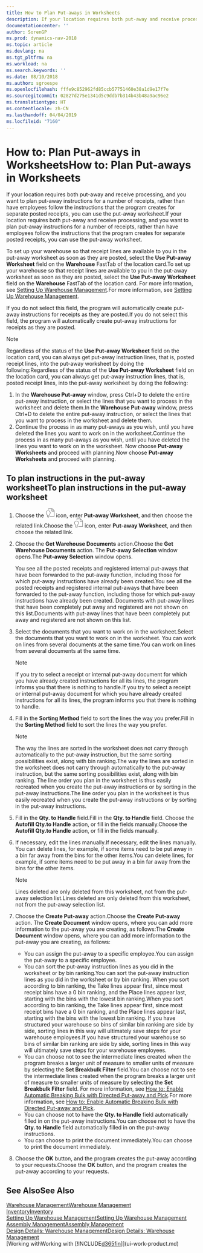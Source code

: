 ```yaml
---
title: How to Plan Put-aways in Worksheets
description: If your location requires both put-away and receive processing, and you want to plan put-away instructions for a number of receipts, rather than have employees follow the instructions that the program creates for separate posted receipts, you can use the put-away worksheet.
documentationcenter: ''
author: SorenGP
ms.prod: dynamics-nav-2018
ms.topic: article
ms.devlang: na
ms.tgt_pltfrm: na
ms.workload: na
ms.search.keywords: ''
ms.date: 08/10/2018
ms.author: sgroespe
ms.openlocfilehash: fffe9c852962fd85ccb57751460e38a1d9e17f7e
ms.sourcegitcommit: 02827d275e1341d5c9ddb7b314b43b48a9ac96e2
ms.translationtype: HT
ms.contentlocale: zh-CN
ms.lasthandoff: 04/04/2019
ms.locfileid: "7160"
---
```

# <a name="how-to-plan-put-aways-in-worksheets"></a><span data-ttu-id="5cdd0-103">How to: Plan Put-aways in Worksheets</span><span class="sxs-lookup"><span data-stu-id="5cdd0-103">How to: Plan Put-aways in Worksheets</span></span>
<span data-ttu-id="5cdd0-104">If your location requires both put-away and receive processing, and you want to plan put-away instructions for a number of receipts, rather than have employees follow the instructions that the program creates for separate posted receipts, you can use the put-away worksheet.</span><span class="sxs-lookup"><span data-stu-id="5cdd0-104">If your location requires both put-away and receive processing, and you want to plan put-away instructions for a number of receipts, rather than have employees follow the instructions that the program creates for separate posted receipts, you can use the put-away worksheet.</span></span>  

<span data-ttu-id="5cdd0-105">To set up your warehouse so that receipt lines are available to you in the put-away worksheet as soon as they are posted, select the **Use Put-away Worksheet** field on the **Warehouse** FastTab of the location card.</span><span class="sxs-lookup"><span data-stu-id="5cdd0-105">To set up your warehouse so that receipt lines are available to you in the put-away worksheet as soon as they are posted, select the **Use Put-away Worksheet** field on the **Warehouse** FastTab of the location card.</span></span> <span data-ttu-id="5cdd0-106">For more information, see [Setting Up Warehouse Management](warehouse-setup-warehouse.md).</span><span class="sxs-lookup"><span data-stu-id="5cdd0-106">For more information, see [Setting Up Warehouse Management](warehouse-setup-warehouse.md).</span></span>  

<span data-ttu-id="5cdd0-107">If you do not select this field, the program will automatically create put-away instructions for receipts as they are posted.</span><span class="sxs-lookup"><span data-stu-id="5cdd0-107">If you do not select this field, the program will automatically create put-away instructions for receipts as they are posted.</span></span>  

> [!NOTE]
>  <span data-ttu-id="5cdd0-108">Regardless of the status of the **Use Put-away Worksheet** field on the location card, you can always get put-away instruction lines, that is, posted receipt lines, into the put-away worksheet by doing the following:</span><span class="sxs-lookup"><span data-stu-id="5cdd0-108">Regardless of the status of the **Use Put-away Worksheet** field on the location card, you can always get put-away instruction lines, that is, posted receipt lines, into the put-away worksheet by doing the following:</span></span>  
>
> 1. <span data-ttu-id="5cdd0-109">In the **Warehouse Put-away** window, press Ctrl+D to delete the entire put-away instruction, or select the lines that you want to process in the worksheet and delete them.</span><span class="sxs-lookup"><span data-stu-id="5cdd0-109">In the **Warehouse Put-away** window, press Ctrl+D to delete the entire put-away instruction, or select the lines that you want to process in the worksheet and delete them.</span></span>  
> 2.  <span data-ttu-id="5cdd0-110">Continue the process in as many put-aways as you wish, until you have deleted the lines you want to work on in the worksheet.</span><span class="sxs-lookup"><span data-stu-id="5cdd0-110">Continue the process in as many put-aways as you wish, until you have deleted the lines you want to work on in the worksheet.</span></span> <span data-ttu-id="5cdd0-111">Now choose **Put-away Worksheets** and proceed with planning.</span><span class="sxs-lookup"><span data-stu-id="5cdd0-111">Now choose **Put-away Worksheets** and proceed with planning.</span></span>  

## <a name="to-plan-instructions-in-the-put-away-worksheet"></a><span data-ttu-id="5cdd0-112">To plan instructions in the put-away worksheet</span><span class="sxs-lookup"><span data-stu-id="5cdd0-112">To plan instructions in the put-away worksheet</span></span>  
1. <span data-ttu-id="5cdd0-113">Choose the ![Search for Page or Report](media/ui-search/search_small.png "Search for Page or Report icon") icon, enter **Put-away Worksheet**, and then choose the related link.</span><span class="sxs-lookup"><span data-stu-id="5cdd0-113">Choose the ![Search for Page or Report](media/ui-search/search_small.png "Search for Page or Report icon") icon, enter **Put-away Worksheet**, and then choose the related link.</span></span>  
2. <span data-ttu-id="5cdd0-114">Choose the **Get Warehouse Documents** action.</span><span class="sxs-lookup"><span data-stu-id="5cdd0-114">Choose the **Get Warehouse Documents** action.</span></span> <span data-ttu-id="5cdd0-115">The **Put-away Selection** window opens.</span><span class="sxs-lookup"><span data-stu-id="5cdd0-115">The **Put-away Selection** window opens.</span></span>  

   <span data-ttu-id="5cdd0-116">You see all the posted receipts and registered internal put-aways that have been forwarded to the put-away function, including those for which put-away instructions have already been created.</span><span class="sxs-lookup"><span data-stu-id="5cdd0-116">You see all the posted receipts and registered internal put-aways that have been forwarded to the put-away function, including those for which put-away instructions have already been created.</span></span> <span data-ttu-id="5cdd0-117">Documents with put-away lines that have been completely put away and registered are not shown on this list.</span><span class="sxs-lookup"><span data-stu-id="5cdd0-117">Documents with put-away lines that have been completely put away and registered are not shown on this list.</span></span>  

3. <span data-ttu-id="5cdd0-118">Select the documents that you want to work on in the worksheet.</span><span class="sxs-lookup"><span data-stu-id="5cdd0-118">Select the documents that you want to work on in the worksheet.</span></span> <span data-ttu-id="5cdd0-119">You can work on lines from several documents at the same time.</span><span class="sxs-lookup"><span data-stu-id="5cdd0-119">You can work on lines from several documents at the same time.</span></span>  

    > [!NOTE]  
    >  <span data-ttu-id="5cdd0-120">If you try to select a receipt or internal put-away document for which you have already created instructions for all its lines, the program informs you that there is nothing to handle.</span><span class="sxs-lookup"><span data-stu-id="5cdd0-120">If you try to select a receipt or internal put-away document for which you have already created instructions for all its lines, the program informs you that there is nothing to handle.</span></span>  

4. <span data-ttu-id="5cdd0-121">Fill in the **Sorting Method** field to sort the lines the way you prefer.</span><span class="sxs-lookup"><span data-stu-id="5cdd0-121">Fill in the **Sorting Method** field to sort the lines the way you prefer.</span></span>  

    > [!NOTE]  
    >  <span data-ttu-id="5cdd0-122">The way the lines are sorted in the worksheet does not carry through automatically to the put-away instruction, but the same sorting possibilities exist, along with bin ranking.</span><span class="sxs-lookup"><span data-stu-id="5cdd0-122">The way the lines are sorted in the worksheet does not carry through automatically to the put-away instruction, but the same sorting possibilities exist, along with bin ranking.</span></span> <span data-ttu-id="5cdd0-123">The line order you plan in the worksheet is thus easily recreated when you create the put-away instructions or by sorting in the put-away instructions.</span><span class="sxs-lookup"><span data-stu-id="5cdd0-123">The line order you plan in the worksheet is thus easily recreated when you create the put-away instructions or by sorting in the put-away instructions.</span></span>  

5. <span data-ttu-id="5cdd0-124">Fill in the **Qty. to Handle** field.</span><span class="sxs-lookup"><span data-stu-id="5cdd0-124">Fill in the **Qty. to Handle** field.</span></span> <span data-ttu-id="5cdd0-125">Choose the **Autofill Qty.to Handle** action, or fill in the fields manually.</span><span class="sxs-lookup"><span data-stu-id="5cdd0-125">Choose the **Autofill Qty.to Handle** action, or fill in the fields manually.</span></span>  
6. <span data-ttu-id="5cdd0-126">If necessary, edit the lines manually.</span><span class="sxs-lookup"><span data-stu-id="5cdd0-126">If necessary, edit the lines manually.</span></span> <span data-ttu-id="5cdd0-127">You can delete lines, for example, if some items need to be put away in a bin far away from the bins for the other items.</span><span class="sxs-lookup"><span data-stu-id="5cdd0-127">You can delete lines, for example, if some items need to be put away in a bin far away from the bins for the other items.</span></span>  

   > [!NOTE]  
   >  <span data-ttu-id="5cdd0-128">Lines deleted are only deleted from this worksheet, not from the put-away selection list.</span><span class="sxs-lookup"><span data-stu-id="5cdd0-128">Lines deleted are only deleted from this worksheet, not from the put-away selection list.</span></span>  

7. <span data-ttu-id="5cdd0-129">Choose the **Create Put-away** action.</span><span class="sxs-lookup"><span data-stu-id="5cdd0-129">Choose the **Create Put-away** action.</span></span> <span data-ttu-id="5cdd0-130">The **Create Document** window opens, where you can add more information to the put-away you are creating, as follows:</span><span class="sxs-lookup"><span data-stu-id="5cdd0-130">The **Create Document** window opens, where you can add more information to the put-away you are creating, as follows:</span></span>  

   - <span data-ttu-id="5cdd0-131">You can assign the put-away to a specific employee.</span><span class="sxs-lookup"><span data-stu-id="5cdd0-131">You can assign the put-away to a specific employee.</span></span>  
   - <span data-ttu-id="5cdd0-132">You can sort the put-away instruction lines as you did in the worksheet or by bin ranking.</span><span class="sxs-lookup"><span data-stu-id="5cdd0-132">You can sort the put-away instruction lines as you did in the worksheet or by bin ranking.</span></span> <span data-ttu-id="5cdd0-133">When you sort according to bin ranking, the Take lines appear first, since most receipt bins have a 0 bin ranking, and the Place lines appear last, starting with the bins with the lowest bin ranking.</span><span class="sxs-lookup"><span data-stu-id="5cdd0-133">When you sort according to bin ranking, the Take lines appear first, since most receipt bins have a 0 bin ranking, and the Place lines appear last, starting with the bins with the lowest bin ranking.</span></span> <span data-ttu-id="5cdd0-134">If you have structured your warehouse so bins of similar bin ranking are side by side, sorting lines in this way will ultimately save steps for your warehouse employees.</span><span class="sxs-lookup"><span data-stu-id="5cdd0-134">If you have structured your warehouse so bins of similar bin ranking are side by side, sorting lines in this way will ultimately save steps for your warehouse employees.</span></span>  
   - <span data-ttu-id="5cdd0-135">You can choose not to see the intermediate lines created when the program breaks a larger unit of measure to smaller units of measure by selecting the **Set Breakbulk Filter** field.</span><span class="sxs-lookup"><span data-stu-id="5cdd0-135">You can choose not to see the intermediate lines created when the program breaks a larger unit of measure to smaller units of measure by selecting the **Set Breakbulk Filter** field.</span></span> <span data-ttu-id="5cdd0-136">For more information, see [How to: Enable Automatic Breaking Bulk with Directed Put-away and Pick](warehouse-enable-automatic-breaking-bulk-with-directed-put-away-and-pick.md).</span><span class="sxs-lookup"><span data-stu-id="5cdd0-136">For more information, see [How to: Enable Automatic Breaking Bulk with Directed Put-away and Pick](warehouse-enable-automatic-breaking-bulk-with-directed-put-away-and-pick.md).</span></span>  
   - <span data-ttu-id="5cdd0-137">You can choose not to have the **Qty. to Handle** field automatically filled in on the put-away instructions.</span><span class="sxs-lookup"><span data-stu-id="5cdd0-137">You can choose not to have the **Qty. to Handle** field automatically filled in on the put-away instructions.</span></span>  
   - <span data-ttu-id="5cdd0-138">You can choose to print the document immediately.</span><span class="sxs-lookup"><span data-stu-id="5cdd0-138">You can choose to print the document immediately.</span></span>  

8. <span data-ttu-id="5cdd0-139">Choose the **OK** button, and the program creates the put-away according to your requests.</span><span class="sxs-lookup"><span data-stu-id="5cdd0-139">Choose the **OK** button, and the program creates the put-away according to your requests.</span></span>  

## <a name="see-also"></a><span data-ttu-id="5cdd0-140">See Also</span><span class="sxs-lookup"><span data-stu-id="5cdd0-140">See Also</span></span>  
[<span data-ttu-id="5cdd0-141">Warehouse Management</span><span class="sxs-lookup"><span data-stu-id="5cdd0-141">Warehouse Management</span></span>](warehouse-manage-warehouse.md)  
[<span data-ttu-id="5cdd0-142">Inventory</span><span class="sxs-lookup"><span data-stu-id="5cdd0-142">Inventory</span></span>](inventory-manage-inventory.md)  
[<span data-ttu-id="5cdd0-143">Setting Up Warehouse Management</span><span class="sxs-lookup"><span data-stu-id="5cdd0-143">Setting Up Warehouse Management</span></span>](warehouse-setup-warehouse.md)     
[<span data-ttu-id="5cdd0-144">Assembly Management</span><span class="sxs-lookup"><span data-stu-id="5cdd0-144">Assembly Management</span></span>](assembly-assemble-items.md)    
[<span data-ttu-id="5cdd0-145">Design Details: Warehouse Management</span><span class="sxs-lookup"><span data-stu-id="5cdd0-145">Design Details: Warehouse Management</span></span>](design-details-warehouse-management.md)  
[<span data-ttu-id="5cdd0-146">Working with</span><span class="sxs-lookup"><span data-stu-id="5cdd0-146">Working with</span></span> [!INCLUDE[d365fin](includes/d365fin_md.md)]](ui-work-product.md)
